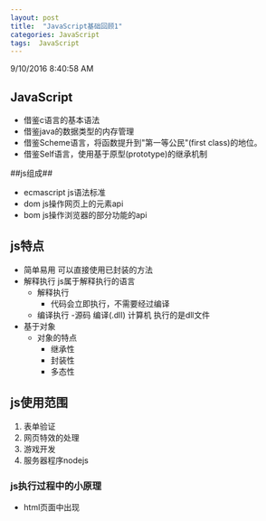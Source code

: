 ```yaml
---
layout: post
title:  "JavaScript基础回顾1"
categories: JavaScript
tags:  JavaScript
---
```


9/10/2016 8:40:58 AM 

## JavaScript ##
- 借鉴c语言的基本语法
- 借鉴java的数据类型的内存管理
- 借鉴Scheme语言，将函数提升到"第一等公民"(first class)的地位。
- 借鉴Self语言，使用基于原型(prototype)的继承机制




##js组成##
- ecmascript  js语法标准
- dom  		  js操作网页上的元素api
- bom         js操作浏览器的部分功能的api

## js特点 ##
- 简单易用  可以直接使用已封装的方法
- 解释执行  js属于解释执行的语言
	- 解释执行
		- 代码会立即执行，不需要经过编译
	- 编译执行 
		-源码  编译(.dll) 计算机 执行的是dll文件
- 基于对象
	- 对象的特点
		- 继承性
		- 封装性
		- 多态性
		
## js使用范围 ##
1. 表单验证
2. 网页特效的处理
3. 游戏开发
4. 服务器程序nodejs

### js执行过程中的小原理 ###
- html页面中出现<script>标签后，就会让页面暂停等待脚本的解释和执行。
- 无论当前脚本是内嵌式还是外链式，页面的下载和渲染都必须停下来等待脚本的执行才能继续，这在页面的生命周期中是必须的。
- 例如:
	- 通过外链式js文件查看加载速度


### js书写位置 ###
1. 外联式
	1. 新建js文件
	2. 网页引入js文件
2. 内嵌式写法
	1. 在网页中使用script标签设置代码

- 书写位置特点
	- 内嵌式写法，推荐将js代码放到body标签之后去执行
		- 因为代码是从上往下执行的
	- 外联式写法 
		- 推荐能将合并的js文件合并到一个js文件中访问
			- 加载速度问题
### js中输出消息的几种方式 ###
1. 在页面中以弹窗的形式显示消息alert(123)
2. 在控制台中显示消息console.log(123)
3. 在网页中显示消息document.write(123)
	1. 注意: 该方法内可以设置html标签
4. 接收用户信息的方法prompt("请输入您的工号")
5. 配合条件判断显示消息confirm("您确定提交吗?")

	注意：
		在每一行完整的js代码结束后，请加上分号“;”
		所有的特殊符号都是英文输入法的英文符号

### 变量(重点) ###
变量: 用来保存数据的容器。
	
- 变量的定义:   通过关键字var+变量名==var age; //定义一个变量age
- 变量的贬值： 通过等于号给变量赋值 age=18; //给变量赋值
- alert(age); //查看值
	
### 变量 ###
- 变量一次只能保存一个值
- 变量只能保存最后一次赋值的结果
- 区分字母大小写

### 变量的命名规范 ###
1. 不能使用数字或是以数字开头定义命名
2. 不推荐使用汉字定义变量
3. 不能使用特殊字符或者以特殊字符开头定义变量，下划线和$除外
4. 不能使用关键字定义变量
5. 不能使用保留字定义变量
6. 不推荐定义变量为name，可以改为username
7. 变量中间不能出现空格

9/10/2016 2:33:56 PM 


## 数据类型 ##
1. 简单类型
	- 数字类型Number
	- 字符串类型String
	- 布尔类型Boolean
	- undefiend变量未初始化(变量诶呦赋值)
2. 复杂类型
	- Object:对象(引用)
	- Array:数组
### 数据类型的作用 ###
1. 用来确定变量的值得存储方式

1. 数字类型Number
	- 变量的值凡是所有的数字，那么该变量的数据类型就是数字类型 
		- 小数、正数、负数
	- 数字类型的其他表示方式：
		- 十六进制表示：ox开头，0-9，a-f组成
		-  八进制表示：以0开头，0-7开始组成
	- 数字类型的取值范围
2. 字符串类型
	- 变量的值，只要是用双引号或是双引号包含起来的。那么该数据的类型就属于字符串类型。(string)
	- 字符串的转义字符\"  转义成普通的双引号字符(反斜杠)
		-  \" 双引号
		-  \' 单引号
		-  \\ 一个反斜杠
		-  \r 回车符
		-  \n 换行符
3. 布尔类型boolean
	- 布尔类型中的取值: true false
	- 一般通过判断条件的结果是否为true或false，来写逻辑代码。
4. undefined类型
	- 如果在程序中，定义了变量，但是没给变量赋值，那么给变量的默认值是undefined。
	- 同时该变量的数据类型就是undefined类型。
5. 算数运算符
	- 加 + 
		- 特点: 
			- 如果是两个数字类型的变量相加，结果是数字类型的结果
			- 如果是非数字类型的变量相加，结果为一个字符串类型的结果。
				- 此时的加号，起到的作用是连接的作用。
	- 减 -
		- 特点:
			- 如果是数字类型的变量相减，最后的结果是数字类型。
			- 如果是数字类型的字符串相减，最后的结果依然为数字类型的结果。[数据类型的转换(隐式类型的转换)
			- 如果是非数字类型的变量相减，结果为NaN(not a number 非数字)  123-"abc" 
	- 乘 *
		- 特点
	- 除 /
		- 特点
			- 如果是数字类型的变量相除，结果为数字类型。
			- 如果除数是数字0，结果是无穷大的值，infinity无穷大
			- 如果是数字类型的字符串相除，结果为数字类型，由于进行了数据类型的数据转换导致的。(隐式类型转换)123/"abc"
			- 如果是数字类型的字符串相除.... 123/"123"  =NaN
	- 取余 %
		- 特点
			- 获取余数。
	- 优先级()
		- 如果有小括号，程序先执行小括号里面的代码。	
	- a+=b等

6. 比较运算符 ###
	
- 大于>   小于< >=大于或等于  <=小于或等于
- 通过比较运算符得到的是一个布尔类型的结果。true false

### 数据类型的判断 ###
- typeof(变量) 获取当前变量的数据类型
	- `123-“abc”`  NaN            是  number类型
	- var a;       undefiend      是  undefiend类型
	- 100/0        结果是infinity  是  number类型

- IsNaN 
	- 作用
		- 判断一个值是不是一个数字
	- 如果isNaN返回的结果是true，代表当前变量不是一个数字
	- 日过isNaN返回时一个false，代表当前变量是一个数字
		- 123  typeof(123)    flase
		- “123” typeof(“123”) flase

## 注意 ##
	- alert(abc); 会出现... is  not  defiend，因为计算机中没有这个数据类型
	- alert(abc); 把abc看成一个变量


9/10/2016 6:37:55 PM 